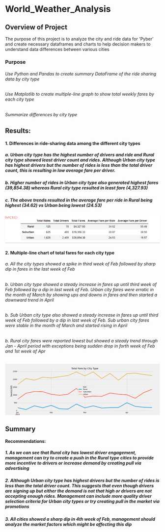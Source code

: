 # World_Weather_Analysis
## Overview of Project
The purpose of this project is to analyze the city and ride data for 'Pyber' and create necessary dataframes and charts to help decision makers to understand data differences between various cities
### Purpose
###### Use Python and Pandas to create summary DataFrame of the ride sharing data by city type
###### Use Matplotlib to create multiple-line graph to show total weekly fares by each city type
###### Summarize differences by city type

## Results: 

#### 1. Differences in ride-sharing data among the different city types
##### a. Urban city type has the highest number of drivers and ride and Rural city type showed least driver count and rides. Although Urban city type has highest drivers but the number of rides is less than the total driver count, this is resulting in low average fare per driver.
##### b. Higher number of rides in Urban city type also generated highest fares (39,854.38) whereas Rural city type resulted in least fare (4,327.93)
##### c. The above trends resulted in the average fare per ride in Rural being highest (34.62) vs Urban being lowest (24.53)

![alt text](https://github.com/vd1310/PyBer_Analysis/blob/main/pyber_summrydf.PNG)

#### 2. Multiple-line chart of total fares for each city type
###### a. All the city types showed a spike in third week of Feb followed by sharp dip in fares in the last week of Feb
###### b. Urban city type showed a steady increase in fares up until third week of Feb followed by a dip in last week of Feb. Urban city fares were erratic in the month of March by showing ups and downs in fares and then started a downward trend in April
###### b. Sub Urban city type also showed a steady increase in fares up until third week of Feb followed by a dip in last week of Feb. Sub urban city fares were stable in the month of March and started rising in April
###### b. Rural city fares were reported lowest but showed a steady trend through Jan - April period with exceptions being sudden drop in forth week of Feb and 1st week of Apr

![alt text](https://github.com/vd1310/PyBer_Analysis/blob/main/Analysis/PyBer_fare_summary.png)


## Summary
#### Recommendations:
##### 1. As we can see that Rural city has lowest driver engagement, management can try to create a push in the Rural type cities to provide more incentive to drivers or increase demand by creating pull via advertising
##### 2. Although Urban city type has highest drivers but the number of rides is less than the total driver count. This suggests that even though drivers are signing up but either the demand is not that high or drivers are not accepting enough rides. Management can include more quality driver selection criteria for Urban city types or try creating pull in the market via promotions
##### 3. All cities showed a sharp dip in 4th week of Feb, management should analyze the market factors which might be affecting this dip
